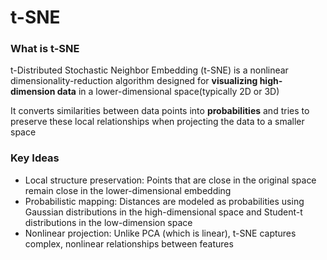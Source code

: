 # t-SNE
### What is t-SNE
t-Distributed Stochastic Neighbor Embedding (t-SNE) is a nonlinear dimensionality-reduction algorithm designed for **visualizing high-dimension data** in a lower-dimensional space(typically 2D or 3D)

It converts similarities between data points into **probabilities** and tries to preserve these local relationships when projecting the data to a smaller space

### Key Ideas 
* Local structure preservation: Points that are close in the original space remain close in the lower-dimensional embedding
* Probabilistic mapping: Distances are modeled as probabilities using Gaussian distributions in the high-dimensional space and Student-t distributions in the low-dimension space
* Nonlinear projection: Unlike PCA (which is linear), t-SNE captures complex, nonlinear relationships between features
